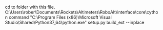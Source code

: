 cd to folder with this file.
C:\Users\rober\Documents\Rockets\Altimeters\RoboAlt\interface\core\cython
command "C:\Program Files (x86)\Microsoft Visual Studio\Shared\Python37_64\python.exe" setup.py build_ext --inplace
